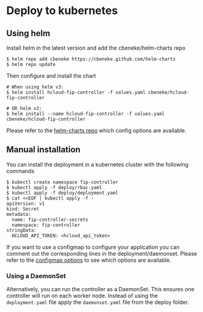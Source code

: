 # Deploy to kubernetes
## Using helm

Install helm in the latest version and add the cbeneke/helm-charts repo

```
$ helm repo add cbeneke https://cbeneke.github.com/helm-charts
$ helm repo update
```

Then configure and install the chart

```
# When using helm v3:
$ helm install hcloud-fip-controller -f values.yaml cbeneke/hcloud-fip-controller

# OR helm v2:
$ helm install --name hcloud-fip-controller -f values.yaml cbeneke/hcloud-fip-controller
```

Please refer to the [helm-charts repo](https://github.com/cbeneke/helm-charts/tree/master/charts/hcloud-fip-controller#configuration)
which config options are available.

## Manual installation
You can install the deployment in a kubernetes cluster with the
following commands

```
$ kubectl create namespace fip-controller
$ kubectl apply -f deploy/rbac.yaml
$ kubectl apply -f deploy/deployment.yaml
$ cat <<EOF | kubectl apply -f -
apiVersion: v1
kind: Secret
metadata:
  name: fip-controller-secrets
  namespace: fip-controller
stringData:
  HCLOUD_API_TOKEN: <hcloud_api_token>
```

If you want to use a configmap to configure your application you can comment out the corresponding lines in the deployment/daemonset.
Please refer to the [configmap options](./configuration.md#configjson-fields) to see which options are available.

### Using a DaemonSet

Alternatively, you can run the controller as a DaemonSet. This ensures
one controller will run on each worker node. Instead of using the
`deployment.yaml` file apply the `daemonset.yaml` file from the deploy
folder.
